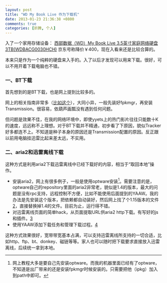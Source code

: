```yaml
---
layout: post
title: "WD My Book Live 作为下载机"
date: 2013-01-23 21:36:38 +0800
comments: true
categories: [折腾, 个人]
---
```



入了一个家用存储设备： [西部数据（WD）My Book Live 3.5英寸家庭网络硬盘3TB(WDBACG0030HCH)](http://www.360buy.com/product/502047.html) 京东号称降价￥400，现在入看来还是比较合算的。
<!-- more -->
本来只是作为一个纯粹的硬盘来入手的。入了以后才发现可以用来下载。很好，可以不用开着下载电脑也不错。

### 一、BT下载
首先想到的是BT下载，也是网上提到比较多的。

网上的相关指南非常多（[比如这个](http://bbs.weiphone.com/read-htm-tid-5033256.html)），大同小异，一般先装好fpkmgr，再安装Transmission。很容易，依葫芦画瓢没有遇到任何问题。

但问题是效果不佳，在我的网络环境中，即使yyets上的热门影片往往只能数十K的速度，远远称不上理想。对于BT下载并不精通，初步看了下原因，貌似Tracker好多都连不上。不知道是种子本身的原因还是Transmission配置的原因。反正跟以前用电脑挂迅雷比起来差太远，不实用。

### 二、aria2和迅雷离线下载

这种方式是利用aria2下载迅雷离线中已经下载好的内容，相当于“取回本地”操作。

* 安装aria2，网上有很多例子，一般是使用optware安装[^1]。需要注意的是，optware自己的repository里面的aria2非常老，貌似是1.4的版本，最大的问题是没有rpc支持，远程控制不方便，比如不能使用后面提到的YAAW。我的办法是先安装这个版本，把依赖都自动装好，然后网上找了个1.15版本的文件[2]，直接替换掉1.4的文件。目前为止，运行得不错。
* 对迅雷离线页面的简单hack，从页面提取URL供aria2 http下载。有写好的js和插件。[3]
* 使用YAAW添加下载任务和管理下载过程。[4]

这种方式效果很好，宽带带宽基本占满，可以支持迅雷离线所支持的一切合适，比如http、ftp、bt、donkey、磁链等等。家人也可以随时把下载要求直接放入迅雷离线，后续统一拿到本地。




[^1]: 网上教程大多是要自己先安装optware。而我的机器里面已经有了optware，不知道是出厂带来的还是安装fpkmgr时候安装的。只需要把他（ipkg）加入到path中即可。

[2]: http://pan.baidu.com/share/link?shareid=139721&uk=2033032603
[3]: http://blog.binux.me/ThunderLixianExporter/
[4]: http://blog.binux.me/yaaw/
